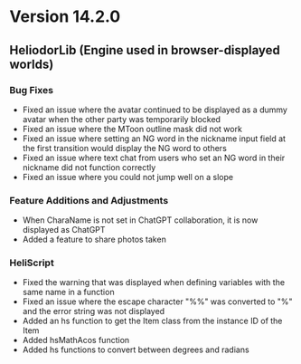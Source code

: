 # Version 14.2.0

## HeliodorLib (Engine used in browser-displayed worlds)

### Bug Fixes
* Fixed an issue where the avatar continued to be displayed as a dummy avatar when the other party was temporarily blocked
* Fixed an issue where the MToon outline mask did not work
* Fixed an issue where setting an NG word in the nickname input field at the first transition would display the NG word to others
* Fixed an issue where text chat from users who set an NG word in their nickname did not function correctly
* Fixed an issue where you could not jump well on a slope

### Feature Additions and Adjustments
* When CharaName is not set in ChatGPT collaboration, it is now displayed as ChatGPT
* Added a feature to share photos taken

### HeliScript
* Fixed the warning that was displayed when defining variables with the same name in a function
* Fixed an issue where the escape character "%%" was converted to "%" and the error string was not displayed
* Added an hs function to get the Item class from the instance ID of the Item
* Added hsMathAcos function
* Added hs functions to convert between degrees and radians
